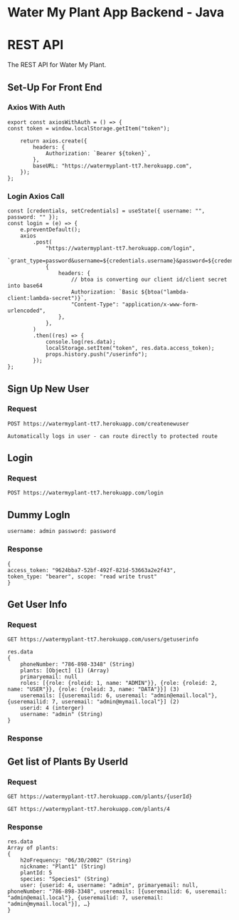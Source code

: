 # Water My Plant App Backend - Java

# REST API

The REST API for Water My Plant.

## Set-Up For Front End

### Axios With Auth
    export const axiosWithAuth = () => {
    const token = window.localStorage.getItem("token");
    
        return axios.create({
            headers: {
                Authorization: `Bearer ${token}`,
            },
            baseURL: "https://watermyplant-tt7.herokuapp.com",
        });
    };

### Login Axios Call

    const [credentials, setCredentials] = useState({ username: "", password: "" });
	const login = (e) => {
		e.preventDefault();
		axios
			.post(
				"https://watermyplant-tt7.herokuapp.com/login",
				`grant_type=password&username=${credentials.username}&password=${credentials.password}`,
				{
					headers: {
						// btoa is converting our client id/client secret into base64
						Authorization: `Basic ${btoa("lambda-client:lambda-secret")}`,
						"Content-Type": "application/x-www-form-urlencoded",
					},
				},
			)
			.then((res) => {
				console.log(res.data);
				localStorage.setItem("token", res.data.access_token);
				props.history.push("/userinfo");
			});
	};

## Sign Up New User

### Request

`POST https://watermyplant-tt7.herokuapp.com/createnewuser`

    Automatically logs in user - can route directly to protected route

## Login

### Request
`POST https://watermyplant-tt7.herokuapp.com/login`

## Dummy LogIn
`username: admin password: password`

### Response


    {
    access_token: "9624bba7-52bf-492f-821d-53663a2e2f43",
    token_type: "bearer", scope: "read write trust"
    }

## Get User Info
### Request

`GET https://watermyplant-tt7.herokuapp.com/users/getuserinfo`

    res.data
    {
        phoneNumber: "786-898-3348" (String)
        plants: [Object] (1) (Array)
        primaryemail: null
        roles: [{role: {roleid: 1, name: "ADMIN"}}, {role: {roleid: 2, name: "USER"}}, {role: {roleid: 3, name: "DATA"}}] (3)
        useremails: [{useremailid: 6, useremail: "admin@email.local"}, {useremailid: 7, useremail: "admin@mymail.local"}] (2)
        userid: 4 (interger)
        username: "admin" (String)
    }

### Response


## Get list of Plants By UserId

### Request

`GET https://watermyplant-tt7.herokuapp.com/plants/{userId}`

`GET https://watermyplant-tt7.herokuapp.com/plants/4`
### Response
    res.data
    Array of plants:
    {
        h2oFrequency: "06/30/2002" (String)
        nickname: "Plant1" (String)
        plantId: 5
        species: "Species1" (String)
        user: {userid: 4, username: "admin", primaryemail: null, phoneNumber: "786-898-3348", useremails: [{useremailid: 6, useremail: "admin@email.local"}, {useremailid: 7, useremail: "admin@mymail.local"}], …}
    }

